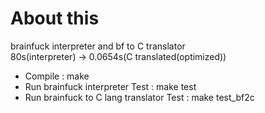 # About this

brainfuck interpreter and bf to C translator\
80s(interpreter) -> 0.0654s(C translated(optimized))

- Compile : make
- Run brainfuck interpreter Test : make test
- Run brainfuck to C lang translator Test : make test_bf2c